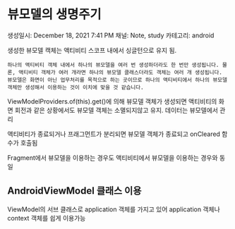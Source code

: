 # 뷰모델의 생명주기

생성일시: December 18, 2021 7:41 PM
채널: Note, study
카테고리: android

생성한 뷰모델 캑체는 액티비티 스코프 내에서 싱글턴으로 유지 됨.

```
하나의 액티비티 객체 내에서 하나의 뷰모델을 여러 번 생성하더라도 한 번만 생성됩니다. 물론, 액티비티 객체가 여러 개라면 하나의 뷰모델 클래스더라도 객체는 여러 개 생성됩니다. 뷰모델은 화면이 아닌 업무처리를 목적으로 하는 곳이므로 하나의 액티비티에서 하나의 뷰모델 객체만 생성해서 이용하는 것이 이치에 맞을 것 같습니다.
```

ViewModelProviders.of(this).get()에 의해 뷰모델 객체가 생성되면 액티비티의 화면 회전과 같은 상황에서도 뷰모델 객체는 소멸되지않고 유지. 데이터는 뷰모델에서 관리

액티비티가 종료되거나 프래그먼트가 분리되면 뷰모델 객체가 종료되고 onCleared 함수가 호출됨

Fragment에서 뷰모델을 이용하는 경우도 액티비티에서 뷰모델을 이용하는 경우와 동일

## AndroidViewModel 클래스 이용

ViewModel의 서브 클래스로 application 객체를 가지고 있어 application 객체나 context 객체를 쉽게 이용가능